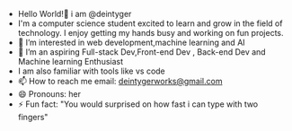 - Hello World!👋 i am @deintyger
- I'm a computer science student excited to learn and grow in the field of technology. I enjoy getting my hands busy and working on fun projects.
- 👀 I’m interested in web development,machine learning and AI
- 🌱 I’m an aspiring Full-stack Dev,Front-end Dev , Back-end Dev and Machine learning Enthusiast
- I am also familiar with tools like vs code
- 📫 How to reach me email: deintygerworks@gmail.com
- 😄 Pronouns: her
- ⚡ Fun fact: "You would surprised on how fast i can type with two fingers"





